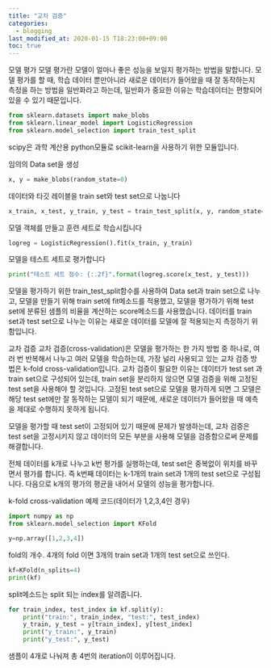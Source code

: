 ```yaml
---
title: "교차 검증"
categories: 
  - blogging
last_modified_at: 2020-01-15 T18:23:00+09:00
toc: true
---
```


모델 평가
모델 평가란 모델이 얼마나 좋은 성능을 보일지 평가하는 방법을 말합니다.
모델 평가를 할 때, 학습 데이터 뿐만아니라 새로운 데이터가 들어왔을 때 잘 동작하는지 측정을 하는 방법을 일반화라고 하는데,
일반화가 중요한 이유는 학습데이터는 편향되어 있을 수 있기 때문입니다.

```python
from sklearn.datasets import make_blobs
from sklearn.linear_model import LogisticRegression
from sklearn.model_selection import train_test_split
```
scipy은 과학 계산용 python모듈로 scikit-learn을 사용하기 위한 모듈입니다.

임의의 Data set을 생성

```python
x, y = make_blobs(random_state=0)
```
데이터와 타깃 레이블을 train set와 test set으로 나눕니다
```python
x_train, x_test, y_train, y_test = train_test_split(x, y, random_state=0)
```

 모델 객체를 만들고 훈련 세트로 학습시킵니다

```python
logreg = LogisticRegression().fit(x_train, y_train)
```
모델을 테스트 세트로 평가합니다
```python
print("테스트 세트 점수: {:.2f}".format(logreg.score(x_test, y_test)))
```
모델을 평가하기 위한  train_test_split함수를 사용하여 Data set과 train set으로 나누고,
모델을 만들기 위해 train set에 fit메소드를 적용했고,
모델을 평가하기 위해 test set에 분류된 샘플의 비율을 계산하는 score메소드를 사용했습니다.
데이터를 train set과 test set으로 나누는 이유는 
새로운 데이터를 모델에 잘 적용되는지 측정하기 위함입니다.

교차 검증
교차 검증(cross-validation)은 모델을 평가하는 한 가지 방법 중 하나로,
여러 번 반복해서 나누고 여러 모델을 학습하는데,
가장 널리 사용되고 있는 교차 검증 방법은 k-fold cross-validation입니다.
교차 검증이 필요한 이유는 데이터가 test set 과 train set으로 구성되어 있는데,
train set을 분리하지 않으면 모델 검증을 위해 고정된 test set을 사용해야 할 것입니다.
고정된 test set으로 모델을 평가하게 되면 그 모델은 해당 test set에만 잘 동작하는 모델이 되기 때문에,
새로운 데이터가 들어왔을 때 예측을 제대로 수행하지 못하게 됩니다.

모델을 평가할 때 test set이 고정되어 있기 때문에 문제가 발생하는데,
교차 검증은 test set을 고정시키지 않고 데이터의 모든 부분을 사용해 모델을 검증함으로써 문제를 해결합니다.

전체 데이터를 k개로 나누고 k번 평가를 실행하는데, test set은 중복없이 위치를 바꾸면서 평가를 합니다.
즉 k번째 데이터는 k-1개의 train set과 1개의 test set으로 구성됩니다.
다음으로 k개의 평가의 평균을 내어서 모델의 성능을 평가합니다.

k-fold cross-validation 예제 코드(데이터가 1,2,3,4인 경우)

```python
import numpy as np
from sklearn.model_selection import KFold

y=np.array([1,2,3,4])
```
fold의 개수. 4개의 fold 이면 3개의 train set과 1개의 test set으로 쓰인다.

```python
kf=KFold(n_splits=4)
print(kf)
```
split메소드는 split 되는 index를 알려줍니다.

```python
for train_index, test_index in kf.split(y):
    print("train:", train_index, "test:", test_index)
    y_train, y_test = y[train_index], y[test_index]
    print("y_train:", y_train)
    print("y_test:", y_test)
```
샘플이 4개로 나눠져 총 4번의 iteration이 이루어집니다.






 


